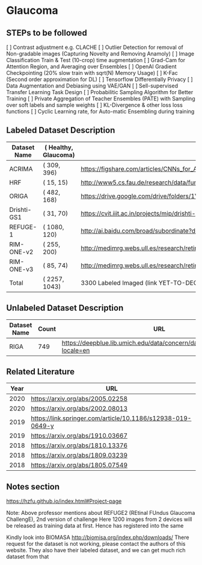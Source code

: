 # Glaucoma

## STEPs to be followed
[ ] Contrast adjustment e.g. CLACHE
[ ] Outlier Detection for removal of Non-gradable images (Capturing Novelty and Removing Anamoly)
[ ] Image Classification Train & Test (10-crop) time augmentation
[ ] Grad-Cam for Attention Region, and Averaging over Ensembles
[ ] OpenAI Gradient Checkpointing (20% slow train with sqrt(N) Memory Usage)
[ ] K-Fac (Second order approximation for DL)
[ ] Tensorflow Differentially Privacy
[ ] Data Augmentation and Debiasing using VAE/GAN
[ ] Sell-supervised Transfer Learning Task Design
[ ] Probabilitic Sampling Algorithm for Better Training
[ ] Private Aggregation of Teacher Ensembles (PATE) with Sampling over soft labels and sample weights
[ ] KL-Divergence & other loss loss functions
[ ] Cyclic Learning rate, for Auto-matic Ensembling during training


## Labeled Dataset Description

| Dataset Name           | (  Healthy, Glaucoma) | URL 
|------------------------|----------------------|--------------------------------------------
| ACRIMA                 | (      309,      396) | https://figshare.com/articles/CNNs_for_Automatic_Glaucoma_Assessment_using_Fundus_Images_An_Extensive_Validation/7613135
| HRF                    | (       15,       15) | http://www5.cs.fau.de/research/data/fundus-images/
| ORIGA                  | (      482,      168) | https://drive.google.com/drive/folders/1VPCvVsPgrfPNIl932xgU3XC_WFLUsXJR
| Drishti-GS1            | (       31,       70) | https://cvit.iiit.ac.in/projects/mip/drishti-gs/mip-dataset2/Home.php
| REFUGE-1               | (     1080,      120) | http://ai.baidu.com/broad/subordinate?dataset=gon ; https://refuge.grand-challenge.org/Download/
| RIM-ONE-v2             | (      255,      200) | http://medimrg.webs.ull.es/research/retinal-imaging/rim-one/
| RIM-ONE-v3             | (       85,       74) | http://medimrg.webs.ull.es/research/retinal-imaging/rim-one/
| Total                  | (     2257,     1043) | 3300 Labeled Imaged (link YET-TO-DECLARED)

## Unlabeled Dataset Description

| Dataset Name    | Count | URL 
|-----------------|-------|------------------------------------------------------------
| RIGA            |   749 | https://deepblue.lib.umich.edu/data/concern/data_sets/3b591905z?locale=en

## Related Literature

| Year | URL
|------|-------------
| 2020 | https://arxiv.org/abs/2005.02258
| 2020 | https://arxiv.org/abs/2002.08013
| 2019 | https://link.springer.com/article/10.1186/s12938-019-0649-y
| 2019 | https://arxiv.org/abs/1910.03667
| 2018 | https://arxiv.org/abs/1810.13376
| 2018 | https://arxiv.org/abs/1809.03239
| 2018 | https://arxiv.org/abs/1805.07549


## Notes section

https://hzfu.github.io/index.html#Project-page

Note: Above professor mentions about REFUGE2 (REtinal FUndus Glaucoma ChallengE), 2nd version of challenge
Here 1200 images from 2 devices will be released as training data at first. Hence has registered into the same

Kindly look into BIOMASA http://biomisa.org/index.php/downloads/
There request for the dataset is not working, please contact the authors of this website.
They also have their labeled dataset, and we can get much rich dataset from that
